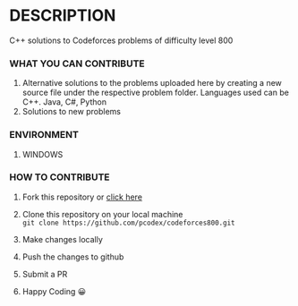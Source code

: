# DESCRIPTION
C++ solutions to Codeforces problems of difficulty level 800

### WHAT YOU CAN CONTRIBUTE
1. Alternative solutions to the problems uploaded here by creating a new source file under the respective problem folder. Languages used can be C++. Java, C#, Python
2. Solutions to new problems 

### ENVIRONMENT
1. WINDOWS

### HOW TO CONTRIBUTE
1. Fork this repository or [click here](https://github.com/pcodex/codeforces800/fork)

2. Clone this repository on your local machine  
`git clone https://github.com/pcodex/codeforces800.git`

3. Make changes locally

4. Push the changes to github

5. Submit a PR

7. Happy Coding :grinning:


